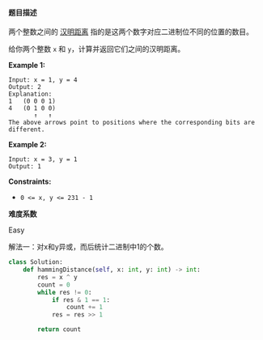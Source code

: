 #### 题目描述
两个整数之间的 [汉明距离](https://baike.baidu.com/item/汉明距离) 指的是这两个数字对应二进制位不同的位置的数目。

给你两个整数 `x` 和 `y`，计算并返回它们之间的汉明距离。

 

**Example 1:**

```
Input: x = 1, y = 4
Output: 2
Explanation:
1   (0 0 0 1)
4   (0 1 0 0)
       ↑   ↑
The above arrows point to positions where the corresponding bits are different.
```

**Example 2:**

```
Input: x = 3, y = 1
Output: 1
```

 

**Constraints:**

- `0 <= x, y <= 231 - 1`

**难度系数**  

Easy 

解法一：对x和y异或，而后统计二进制中1的个数。

```python
class Solution:
    def hammingDistance(self, x: int, y: int) -> int:
        res = x ^ y
        count = 0
        while res != 0:
            if res & 1 == 1:
                count += 1
            res = res >> 1

        return count
```
